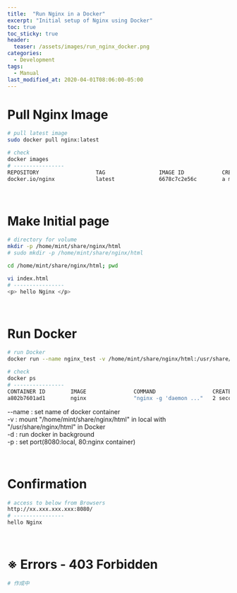 ```yaml
---
title:  "Run Nginx in a Docker"
excerpt: "Initial setup of Nginx using Docker"
toc: true
toc_sticky: true
header:
  teaser: /assets/images/run_nginx_docker.png
categories:
  - Development
tags:
  - Manual
last_modified_at: 2020-04-01T08:06:00-05:00
---
```

<!--TODO
1. 원인 파악 : Errors - 403 Forbidden　
OK 2. 이미지 수정 : teaser.png 
OK 3. indentaion수정 : --name : set name 부분
-->

# Pull Nginx Image
```bash
# pull latest image
sudo docker pull nginx:latest

# check
docker images
# ----------------
REPOSITORY                  TAG                 IMAGE ID            CREATED             SIZE
docker.io/nginx             latest              6678c7c2e56c        a moment ago        127 MB
```
<br>

# Make Initial page
```bash
# directory for volume
mkdir -p /home/mint/share/nginx/html
# sudo mkdir -p /home/mint/share/nginx/html

cd /home/mint/share/nginx/html; pwd

vi index.html
# ----------------
<p> hello Nginx </p>
```
<br>

# Run Docker
```bash
# run Docker
docker run --name nginx_test -v /home/mint/share/nginx/html:/usr/share/nginx/html:ro -d -p 8080:80  nginx

# check
docker ps
# ----------------
CONTAINER ID        IMAGE               COMMAND                  CREATED             STATUS              PORTS                  NAMES
a802b7601ad1        nginx               "nginx -g 'daemon ..."   2 seconds ago       Up 1 second         0.0.0.0:8080->80/tcp   nginx_test
```

--name : set name of docker container  
-v : mount "/home/mint/share/nginx/html" in local with "/usr/share/nginx/html" in Docker  
-d : run docker in background  
-p : set port(8080:local, 80:nginx container)  


<br>


# Confirmation
```bash
# access to below from Browsers
http://xx.xxx.xxx.xxx:8080/
# ----------------
hello Nginx
```
<br>

# ※ Errors - 403 Forbidden
```bash
# 作成中
```